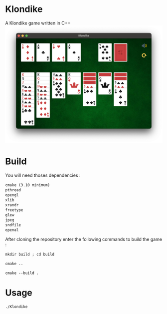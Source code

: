 # Klondike
A Klondike game written in C++
![Exemple](resource/exemple.png)

# Build
You will need thoses dependencies :
```
cmake (3.10 minimum)
pthread
opengl
xlib
xrandr
freetype
glew
jpeg
sndfile
openal
```
After cloning the repository enter the following commands to build the game :
```
mkdir build ; cd build
```
```
cmake ..
```
```
cmake --build .
```

# Usage
```
./Klondike
```